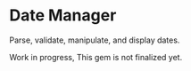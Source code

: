 # Date Manager
Parse, validate, manipulate, and display dates.

Work in progress, This gem is not finalized yet.
